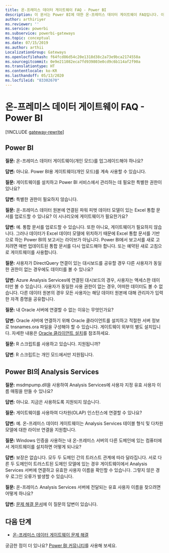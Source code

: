 ```yaml
---
title: 온-프레미스 데이터 게이트웨이 FAQ - Power BI
description: 이 문서는 Power BI에 대한 온-프레미스 데이터 게이트웨이 FAQ입니다. 이 문서에서는 자주 묻는 질문을 Power BI에서 사용되는 해당 게이트웨이에 대해 하나의 스폿으로 수집합니다.
author: arthiriyer
ms.reviewer: ''
ms.service: powerbi
ms.subservice: powerbi-gateways
ms.topic: conceptual
ms.date: 07/15/2019
ms.author: arthii
LocalizationGroup: Gateways
ms.openlocfilehash: f64fcd86d54c20e1318d38c2a73e9bca2174558a
ms.sourcegitcommit: 0e9e211082eca7fd939803e0cd9c6b114af2f90a
ms.translationtype: HT
ms.contentlocale: ko-KR
ms.lasthandoff: 05/13/2020
ms.locfileid: "83302670"
---
```

# <a name="on-premises-data-gateway-faq---power-bi"></a>온-프레미스 데이터 게이트웨이 FAQ - Power BI

[!INCLUDE [gateway-rewrite](../includes/gateway-rewrite.md)]

## <a name="power-bi"></a>Power BI

**질문:** 온-프레미스 데이터 게이트웨이(개인 모드)를 업그레이드해야 하나요?

**답변:** 아니요. Power BI용 게이트웨이(개인 모드)를 계속 사용할 수 있습니다.

**질문:** 게이트웨이를 설치하고 Power BI 서비스에서 관리하는 데 필요한 특별한 권한이 있나요?

**답변:** 특별한 권한이 필요하지 않습니다.

**질문:** 온-프레미스 데이터 원본에 연결된 파워 피벗 데이터 모델이 있는 Excel 통합 문서를 업로드할 수 있나요? 이 시나리오에 게이트웨이가 필요한가요? 

**답변:** 예. 통합 문서를 업로드할 수 있습니다. 또한 아니요, 게이트웨이가 필요하지 않습니다. 그러나 데이터가 Excel 데이터 모델에 위치하기 때문에 Excel 통합 문서를 기반으로 하는 Power BI의 보고서는 라이브가 아닙니다. Power BI에서 보고서를 새로 고치려면 매번 업데이트된 통합 문서를 다시 업로드해야 합니다. 또는 예약된 새로 고침으로 게이트웨이를 사용합니다.

**질문:** 사용자가 DirectQuery 연결이 있는 대시보드를 공유할 경우 다른 사용자가 동일한 권한이 없는 경우에도 데이터를 볼 수 있나요? 

**답변:** Azure Analysis Services에 연결된 대시보드의 경우, 사용자는 액세스한 데이터만 볼 수 있습니다. 사용자가 동일한 사용 권한이 없는 경우, 어떠한 데이터도 볼 수 없습니다. 다른 데이터 원본의 경우 모든 사용자는 해당 데이터 원본에 대해 관리자가 입력한 자격 증명을 공유합니다.

**질문:** 내 Oracle 서버에 연결할 수 없는 이유는 무엇인가요? 

**답변:** Oracle 서버에 연결하기 위해 Oracle 클라이언트를 설치하고 적절한 서버 정보로 tnsnames.ora 파일을 구성해야 할 수 있습니다. 게이트웨이 외부의 별도 설치입니다. 자세한 내용은 [Oracle 클라이언트 설치](service-gateway-onprem-manage-oracle.md#install-the-oracle-client)를 참조하세요.

**질문:** R 스크립트를 사용하고 있습니다. 지원됩니까?

**답변**: R 스크립트는 개인 모드에서만 지원됩니다.

## <a name="analysis-services-in-power-bi"></a>Power BI의 Analysis Services

**질문:** msdmpump.dll을 사용하여 Analysis Services에 사용자 지정 유효 사용자 이름 매핑을 만들 수 있나요? 

**답변:** 아니요. 지금은 사용하도록 지원되지 않습니다.

**질문:** 게이트웨이를 사용하여 다차원(OLAP) 인스턴스에 연결할 수 있나요? 

**답변:** 예. 온-프레미스 데이터 게이트웨이는 Analysis Services 테이블 형식 및 다차원 모델에 대한 라이브 연결을 지원합니다.

**질문:** Windows 인증을 사용하는 내 온-프레미스 서버의 다른 도메인에 있는 컴퓨터에서 게이트웨이를 설치하면 어떻게 되나요? 

**답변:** 보장은 없습니다. 모두 두 도메인 간의 트러스트 관계에 따라 달라집니다. 서로 다른 두 도메인이 트러스트된 도메인 모델에 있는 경우 게이트웨이에서 Analysis Services 서버에 연결하고 유효한 사용자 이름을 확인할 수 있습니다. 그렇지 않은 경우 로그인 오류가 발생할 수 있습니다.

**질문:** 온-프레미스 Analysis Services 서버에 전달되는 유효 사용자 이름을 찾으려면 어떻게 하나요? 

**답변:** [문제 해결 문서](service-gateway-onprem-tshoot.md)에 이 질문의 답변이 있습니다.

## <a name="next-steps"></a>다음 단계

* [온-프레미스 데이터 게이트웨이 문제 해결](/data-integration/gateway/service-gateway-tshoot)

궁금한 점이 더 있나요? [Power BI 커뮤니티](https://community.powerbi.com/)를 사용해 보세요.
